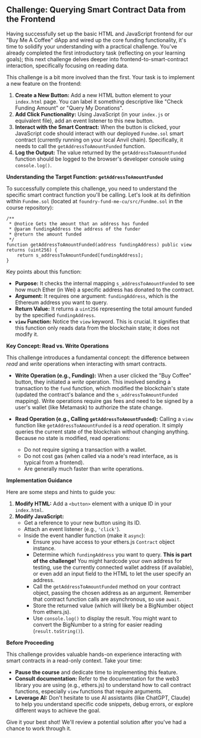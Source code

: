 ## Challenge: Querying Smart Contract Data from the Frontend

Having successfully set up the basic HTML and JavaScript frontend for our "Buy Me A Coffee" dApp and wired up the core funding functionality, it's time to solidify your understanding with a practical challenge. You've already completed the first introductory task (reflecting on your learning goals); this next challenge delves deeper into frontend-to-smart-contract interaction, specifically focusing on reading data.

This challenge is a bit more involved than the first. Your task is to implement a new feature on the frontend:

1.  **Create a New Button:** Add a new HTML button element to your `index.html` page. You can label it something descriptive like "Check Funding Amount" or "Query My Donations".
2.  **Add Click Functionality:** Using JavaScript (in your `index.js` or equivalent file), add an event listener to this new button.
3.  **Interact with the Smart Contract:** When the button is clicked, your JavaScript code should interact with our deployed `Fundme.sol` smart contract (currently running on your local Anvil chain). Specifically, it needs to call the `getAddressToAmountFunded` function.
4.  **Log the Output:** The value returned by the `getAddressToAmountFunded` function should be logged to the browser's developer console using `console.log()`.

**Understanding the Target Function: `getAddressToAmountFunded`**

To successfully complete this challenge, you need to understand the specific smart contract function you'll be calling. Let's look at its definition within `Fundme.sol` (located at `foundry-fund-me-cu/src/Fundme.sol` in the course repository):

```solidity
/**
 * @notice Gets the amount that an address has funded
 * @param fundingAddress the address of the funder
 * @return the amount funded
 */
function getAddressToAmountFunded(address fundingAddress) public view returns (uint256) {
    return s_addressToAmountFunded[fundingAddress];
}
```

Key points about this function:

*   **Purpose:** It checks the internal mapping `s_addressToAmountFunded` to see how much Ether (in Wei) a specific address has donated to the contract.
*   **Argument:** It requires one argument: `fundingAddress`, which is the Ethereum address you want to query.
*   **Return Value:** It returns a `uint256` representing the total amount funded by the specified `fundingAddress`.
*   **`view` Function:** Notice the `view` keyword. This is crucial. It signifies that this function only reads data from the blockchain state; it does not modify it.

**Key Concept: Read vs. Write Operations**

This challenge introduces a fundamental concept: the difference between *read* and *write* operations when interacting with smart contracts.

*   **Write Operation (e.g., Funding):** When a user clicked the "Buy Coffee" button, they initiated a *write* operation. This involved sending a transaction to the `fund` function, which modified the blockchain's state (updated the contract's balance and the `s_addressToAmountFunded` mapping). Write operations require gas fees and need to be signed by a user's wallet (like Metamask) to authorize the state change.

*   **Read Operation (e.g., Calling `getAddressToAmountFunded`):** Calling a `view` function like `getAddressToAmountFunded` is a *read* operation. It simply queries the current state of the blockchain without changing anything. Because no state is modified, read operations:
    *   Do not require signing a transaction with a wallet.
    *   Do not cost gas (when called via a node's read interface, as is typical from a frontend).
    *   Are generally much faster than write operations.

**Implementation Guidance**

Here are some steps and hints to guide you:

1.  **Modify HTML:** Add a `<button>` element with a unique ID in your `index.html`.
2.  **Modify JavaScript:**
    *   Get a reference to your new button using its ID.
    *   Attach an event listener (e.g., `'click'`).
    *   Inside the event handler function (make it `async`):
        *   Ensure you have access to your ethers.js `Contract` object instance.
        *   Determine which `fundingAddress` you want to query. **This is part of the challenge!** You might hardcode your own address for testing, use the currently connected wallet address (if available), or even add an input field to the HTML to let the user specify an address.
        *   Call the `getAddressToAmountFunded` method on your contract object, passing the chosen address as an argument. Remember that contract function calls are asynchronous, so use `await`.
        *   Store the returned value (which will likely be a BigNumber object from ethers.js).
        *   Use `console.log()` to display the result. You might want to convert the BigNumber to a string for easier reading (`result.toString()`).

**Before Proceeding**

This challenge provides valuable hands-on experience interacting with smart contracts in a read-only context. Take your time:

*   **Pause the course** and dedicate time to implementing this feature.
*   **Consult documentation:** Refer to the documentation for the web3 library you are using (e.g., ethers.js) to understand how to call contract functions, especially `view` functions that require arguments.
*   **Leverage AI:** Don't hesitate to use AI assistants (like ChatGPT, Claude) to help you understand specific code snippets, debug errors, or explore different ways to achieve the goal.

Give it your best shot! We'll review a potential solution after you've had a chance to work through it.